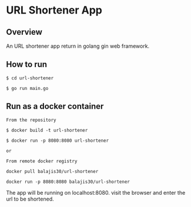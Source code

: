 # URL Shortener App

## Overview

An URL shortener app return in golang gin web framework. 

## How to run

```
$ cd url-shortener

$ go run main.go 
```

## Run as a docker container

```
From the repository 

$ docker build -t url-shortener

$ docker run -p 8080:8080 url-shortener 

or 

From remote docker registry 

docker pull balajis30/url-shortener

docker run -p 8080:8080 balajis30/url-shortener 

```


The app will be running on localhost:8080. visit the browser and enter the url to be shortened.